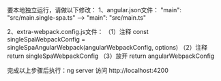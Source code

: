 要本地独立运行，请做以下修改：
1、angular.json文件：
"main": "src/main.single-spa.ts" --> "main": "src/main.ts"

2、extra-webpack.config.js文件：
（1）注释 const singleSpaWebpackConfig = singleSpaAngularWebpack(angularWebpackConfig, options)
（2）注释 return singleSpaWebpackConfig
（3）放开 return angularWebpackConfig

完成以上步骤后执行：ng server
访问 http://localhost:4200
